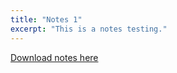 ```yaml
---
title: "Notes 1"
excerpt: "This is a notes testing."
---
```



[Download notes here](http://ChirayuSalgarkar.github.io/files/paper1.pdf)

